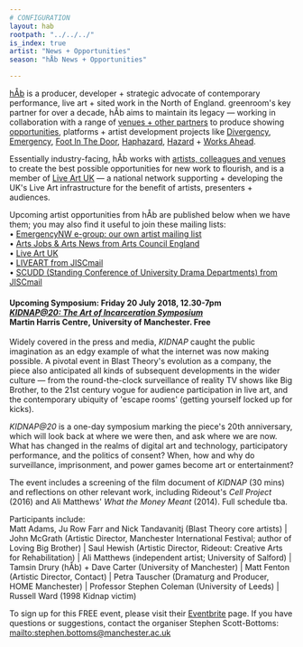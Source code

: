 ```yaml
---
# CONFIGURATION
layout: hab
rootpath: "../../../"
is_index: true
artist: "News + Opportunities"
season: "hÅb News + Opportunities"

---
```

[hÅb](/hab) is a producer, developer + strategic advocate of contemporary performance, live art + sited work in the North of England. greenroom's key partner for over a decade, hÅb aims to maintain its legacy — working in collaboration with a range of [venues + other partners](/hab/partners) to produce showing [opportunities](/hab/news), platforms + artist development projects like [Divergency](/hab/divergencymcr), [Emergency](/hab/emergency), [Foot In The Door](/hab/footinthedoor), [Haphazard](/hab/haphazard), [Hazard](/hab/hazard) + [Works Ahead](/hab/worksahead).           
          
Essentially industry-facing, hÅb works with [artists, colleagues and venues](/hab/partners) to create the best possible opportunities for new work to flourish, and is a  member of <a href="http://www.liveartuk.org" target="_blank">Live Art UK</a> — a national network supporting + developing the UK's Live Art infrastructure for the benefit of artists, presenters + audiences.         
          
Upcoming artist opportunities from hÅb are published below when we have them; you may also find it useful to join these mailing lists:         
• [EmergencyNW e-group: our own artist mailing list](/hab/emergencynw)        
• <a href="http://www.artsjobs.org.uk/subscribe" target="_blank">Arts Jobs & Arts News from Arts Council England</a>        
• <a href="http://www.liveartuk.org/pages/sign-up" target="_blank">Live Art UK</a>         
• <a href="http://www.jiscmail.ac.uk/cgi-bin/webadmin?A0=LIVEART" target="_blank">LIVEART from JISCmail</a>         
• <a href="http://www.jiscmail.ac.uk/cgi-bin/webadmin?A0=SCUDD" target="_blank">SCUDD (Standing Conference of University Drama Departments) from JISCmail</a>
             
#### Upcoming Symposium: Friday 20 July 2018, 12.30-7pm<br>*<a href="www.eventbrite.co.uk/e/kidnap20-the-art-of-incarceration-tickets-45734469028Eventbrite" target="_blank">KIDNAP@20: The Art of Incarceration Symposium</a>*<br>Martin Harris Centre, University of Manchester. Free          
        
Widely covered in the press and media, *KIDNAP* caught the public imagination as an edgy example of what the internet was now making possible. A pivotal event in Blast Theory's evolution as a company, the piece also anticipated all kinds of subsequent developments in the wider culture — from the round-the-clock surveillance of reality TV shows like Big Brother, to the 21st century vogue for audience participation in live art, and the contemporary ubiquity of 'escape rooms' (getting yourself locked up for kicks).        
        
*KIDNAP@20* is a one-day symposium marking the piece's 20th anniversary, which will look back at where we were then, and ask where we are now. What has changed in the realms of digital art and technology, participatory performance, and the politics of consent? When, how and why do surveillance, imprisonment, and power games become art or entertainment?          
        
The event includes a screening of the film document of *KIDNAP* (30 mins) and reflections on other relevant work, including Rideout's *Cell Project* (2016) and Ali Matthews' *What the Money Meant* (2014). Full schedule tba.        
        
Participants include:        
Matt Adams, Ju Row Farr and Nick Tandavanitj (Blast Theory core artists) | John McGrath (Artistic Director, Manchester International Festival; author of Loving Big Brother) | Saul Hewish (Artistic Director, Rideout: Creative Arts for Rehabilitation) | Ali Matthews (independent artist; University of Salford) | Tamsin Drury (hÅb) + Dave Carter (University of Manchester) | Matt Fenton (Artistic Director, Contact) | Petra Tauscher (Dramaturg and Producer, HOME Manchester) | Professor Stephen Coleman (University of Leeds) | Russell Ward (1998 Kidnap victim)         
         
To sign up for this FREE event, please visit their <a href="www.eventbrite.co.uk/e/kidnap20-the-art-of-incarceration-tickets-45734469028Eventbrite" target="_blank">Eventbrite</a> page. If you have questions or suggestions, contact the organiser Stephen Scott-Bottoms: <mailto:stephen.bottoms@manchester.ac.uk>
